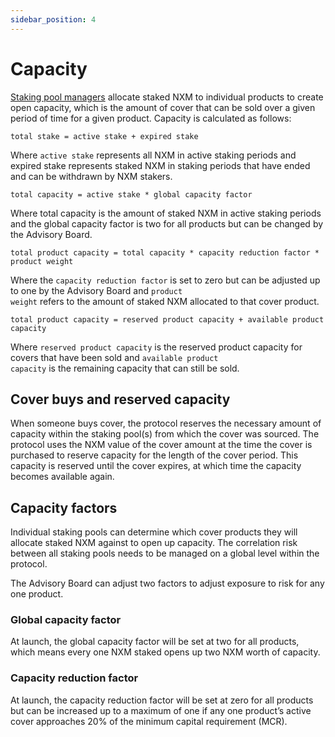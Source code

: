 ```yaml
---
sidebar_position: 4
---
```


# Capacity

[Staking pool managers](/protocol/staking/staking-pools#staking-pool-managers) allocate staked NXM to individual products to create open capacity, which is the amount of cover that can be sold over a given period of time for a given product. Capacity is calculated as follows:

<p><code>total stake = active stake + expired stake</code></p>

Where <code>active stake</code> represents all NXM in active staking periods and expired stake represents staked NXM in staking periods that have ended and can be withdrawn by NXM stakers.

<p><code>total capacity = active stake * global capacity factor</code></p>

Where total capacity is the amount of staked NXM in active staking periods and the global capacity factor is two for all products but can be changed by the Advisory Board.

<p><code>total product capacity = total capacity * capacity reduction factor * product weight</code></p>

Where the <code>capacity reduction factor</code> is set to zero but can be adjusted up to one by the Advisory Board and <code>product weight</code> refers to the amount of staked NXM allocated to that cover product.

<p><code>total product capacity = reserved product capacity + available product capacity</code></p>

Where <code>reserved product capacity</code> is the reserved product capacity for covers that have been sold and <code>available product capacity</code> is the remaining capacity that can still be sold.

## Cover buys and reserved capacity

When someone buys cover, the protocol reserves the necessary amount of capacity within the staking pool(s) from which the cover was sourced. The protocol uses the NXM value of the cover amount at the time the cover is purchased to reserve capacity for the length of the cover period. This capacity is reserved until the cover expires, at which time the capacity becomes available again. 

## Capacity factors

Individual staking pools can determine which cover products they will allocate staked NXM against to open up capacity. The correlation risk between all staking pools needs to be managed on a global level within the protocol.

The Advisory Board can adjust two factors to adjust exposure to risk for any one product.

### Global capacity factor

At launch, the global capacity factor will be set at two for all products, which means every one NXM staked opens up two NXM worth of capacity.

### Capacity reduction factor

At launch, the capacity reduction factor will be set at zero for all products but can be increased up to a maximum of one if any one product’s active cover approaches 20% of the minimum capital requirement (MCR).
